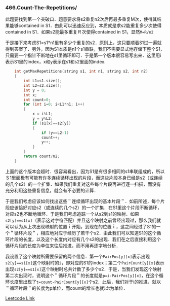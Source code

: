 ### 466.Count-The-Repetitions/

此题要找到第一个突破口．题意要求将s2重复n2次后再最多重复M次，使得其结果能够contained in S1．由此可以迅速反应到，本质就是求s2能重复多少次使得contained in S1．如果s2能最多重复Ｒ次使得contained in S1，显然```M=R/n2```

于是接下来考虑S1=s1*n1里有多少个重复的s2．原则上，这只要顺着S1过一遍就得到答案了．另外，因为S1本质是n1个s1串联，我们不需要显式地存储下整个S1，只需要一个指针不断地在s1里循环即可．于是第一个版本很容易写出来．这里用i表示S1里的index，x和y表示在s1和s2里面的index.
```cpp
    int getMaxRepetitions(string s1, int n1, string s2, int n2) 
    {
        int L1=s1.size();
        int L2=s2.size();        
        int y = 0;        
        int x;
        int count=0;
        for (int i=0; i<L1*n1; i++)
        {
            x = i%L1;
            y = y%L2;
            if (s1[x]==s2[y])
            {                
                if (y==L2-1)
                count++;
                y++;
            }                
        }
        return count/n2;
    }
```
上面的这个版本会超时．很容易看出，因为S1是有很多相同的s1串联组成的，所以Ｓ1里面极有可能有许多连续循环出现的片段，而这些片段本身已经是s2（或连续的几个s2）的一个扩集．如果我们重复对这些每个片段再进行逐一扫描，而没有充分利用这些重复信息，就会有不必要的计算．

于是我们考虑应该如何找出这些＂连续循环出现的基本片段＂．如前所述，每个片段应该恰好对应s2（或连续的几个s2）的一个扩集．在S1里这个片段不断循环，对应s2也不断地循环．于是我们考虑追踪一个从s2到s1的映射．如果```s2[y]==s1[x]```（表示这对字符匹配）并且这个映射之前曾经出现过，那么我们就可以认为从上次出现映射的位置ｉ开始，到现在的位置ｉ，这之间经过了S1的一个＂循环片段＂，相应地对应于经历了若干个s2．由此我们可以知道S1的这个循环片段的长度，以及这个长度内对应有几个s2的出现．我们在之后直接利用这个循环片段的长度为单位来往后推进，而不用再逐字地分析．

我设置了这个映射所需要保留的两个信息．第一个```PairPos[y][x]```表示出现```s2[y]==s1[x]```这个映射时的```i```，即对应的S1的index；第二个```PairCount[y][x]```表示出现```s2[y]==s1[x]```这个映射时总共计数了多少个s2．于是，当我们发现这个映射第二次出现时，说明这个＂循环片段＂的长度就是```p=i-PairPos[y][x]```，在这个循环长度里出现了```t=count-PairCount[y][x]```个s2．此后，我们对于i的推进，就以＂循环片段＂的长度为p单位，而count的增长也就以t为单位．



[Leetcode Link](https://leetcode.com/problems/count-the-repetitions)